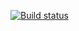 [![Build status](https://ci.appveyor.com/api/projects/status/01f2e6kd2mriy0dp/branch/main?svg=true)](https://ci.appveyor.com/project/Natysun07/postmanecho/branch/main)